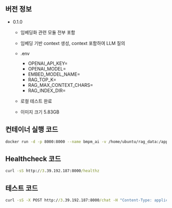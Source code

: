 ## 버전 정보

- 0.1.0

  - 임베딩화 관련 모듈 전부 포함
  - 임베딩 기반 context 생성, context 포함하여 LLM 질의
  - .env
    - OPENAI_API_KEY=
    - OPENAI_MODEL=
    - EMBED_MODEL_NAME=
    - RAG_TOP_K=
    - RAG_MAX_CONTEXT_CHARS=
    - RAG_INDEX_DIR=
    
  - 로컬 테스트 완료
  
  - 이미지 크기 5.83GB



## 컨테이너 실행 코드

```bash
docker run -d -p 8000:8000 --name bmpm_ai -v /home/ubuntu/rag_data:/app/rag_data --env-file /home/ubuntu/.env srogsrogi/bmpm_ai_0.1.0
```



## Healthcheck 코드

```cmd
curl -sS http://3.39.192.187:8000/healthz
```



## 테스트 코드

```cmd
curl -sS -X POST http://3.39.192.187:8000/chat -H "Content-Type: application/json" -d "{\"user_id\":\"u1\",\"message\":\"진행되고 있는 이벤트 알려줘\",\"language\":\"ko\"}"
```

